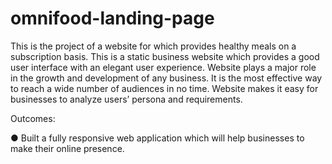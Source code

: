 # omnifood-landing-page

This is the project of a website for which provides healthy meals on a subscription basis. This is a static business website which provides a good user interface with an elegant user experience. Website plays a major role in the growth and development of any business. It is the most effective way to reach a wide number of audiences in no time. Website makes it easy for businesses to analyze users’ persona and requirements.

Outcomes:

● Built a fully responsive web application which will help businesses to make their online presence.

